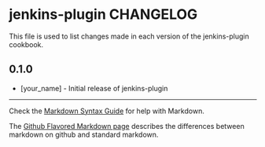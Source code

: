 jenkins-plugin CHANGELOG
========================

This file is used to list changes made in each version of the jenkins-plugin cookbook.

0.1.0
-----
- [your_name] - Initial release of jenkins-plugin

- - -
Check the [Markdown Syntax Guide](http://daringfireball.net/projects/markdown/syntax) for help with Markdown.

The [Github Flavored Markdown page](http://github.github.com/github-flavored-markdown/) describes the differences between markdown on github and standard markdown.
